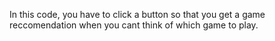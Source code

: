 In this code, you have to click a button so that you get a game reccomendation when you cant think of which game to play.
